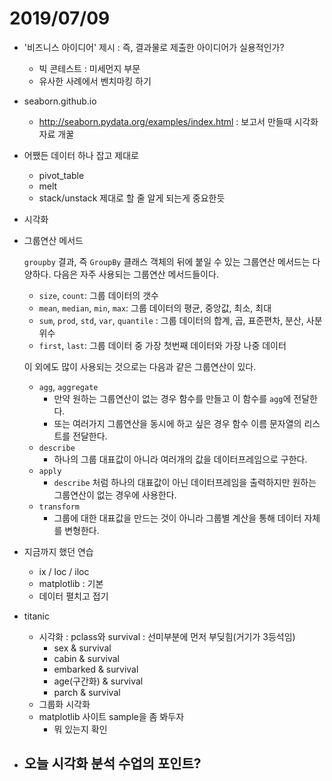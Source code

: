 # 2019/07/09

- '비즈니스 아이디어' 제시 : 즉, 결과물로 제출한 아이디어가 실용적인가?
  - 빅 콘테스트 : 미세먼지 부문
  - 유사한 사례에서 벤치마킹 하기

- seaborn.github.io
  - http://seaborn.pydata.org/examples/index.html : 보고서 만들때 시각화자료 개꿀

- 어쨌든 데이터 하나 잡고 제대로
  - pivot_table
  - melt
  - stack/unstack 제대로 할 줄 알게 되는게 중요한듯
- 시각화



- 그룹연산 메서드

  `groupby` 결과, 즉 `GroupBy` 클래스 객체의 뒤에 붙일 수 있는 그룹연산 메서드는 다양하다. 다음은 자주 사용되는 그룹연산 메서드들이다.

  - `size`, `count`: 그룹 데이터의 갯수
  - `mean`, `median`, `min`, `max`: 그룹 데이터의 평균, 중앙값, 최소, 최대
  - `sum`, `prod`, `std`, `var`, `quantile` : 그룹 데이터의 합계, 곱, 표준편차, 분산, 사분위수
  - `first`, `last`: 그룹 데이터 중 가장 첫번째 데이터와 가장 나중 데이터

  이 외에도 많이 사용되는 것으로는 다음과 같은 그룹연산이 있다.

  - `agg`, `aggregate`
    - 만약 원하는 그룹연산이 없는 경우 함수를 만들고 이 함수를 `agg`에 전달한다.
    - 또는 여러가지 그룹연산을 동시에 하고 싶은 경우 함수 이름 문자열의 리스트를 전달한다.
  - `describe`
    - 하나의 그룹 대표값이 아니라 여러개의 값을 데이터프레임으로 구한다.
  - `apply`
    - `describe` 처럼 하나의 대표값이 아닌 데이터프레임을 출력하지만 원하는 그룹연산이 없는 경우에 사용한다.
  - `transform`
    - 그룹에 대한 대표값을 만드는 것이 아니라 그룹별 계산을 통해 데이터 자체를 변형한다.



- 지금까지 했던 연습
  - ix / loc / iloc
  - matplotlib : 기본
  - 데이터 펼치고 접기



- titanic
  - 시각화 : pclass와 survival : 선미부분에 먼저 부딪힘(거기가 3등석임)
    - sex & survival
    - cabin & survival
    - embarked & survival
    - age(구간화) & survival
    - parch & survival
  - 그룹화 시각화
  - matplotlib 사이트 sample을 좀 봐두자
    - 뭐 있는지 확인



- 오늘 시각화 분석 수업의 포인트?
  - 

